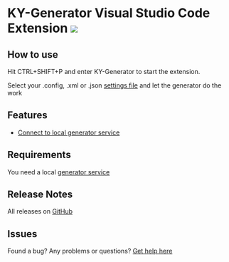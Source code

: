 # KY-Generator Visual Studio Code Extension ![](https://img.shields.io/visual-studio-marketplace/v/ky-programming.ky-generator.svg?style=flat)

## How to use
Hit CTRL+SHIFT+P and enter KY-Generator to start the extension.

Select your .config, .xml or .json [settings file](https://github.com/KY-Programming/generator-vs-code/wiki/Settings-File) and let the generator do the work

## Features

* [Connect to local generator service](https://github.com/KY-Programming/generator-vs-code/wiki/Settings-File)

## Requirements

You need a local [generator service](https://github.com/KY-Programming/generator/wiki)

## Release Notes

All releases on [GitHub](https://github.com/KY-Programming/generator-vs-code/releases)

## Issues
Found a bug? Any problems or questions?
[Get help here](https://github.com/KY-Programming/generator-vs-code/issues)

